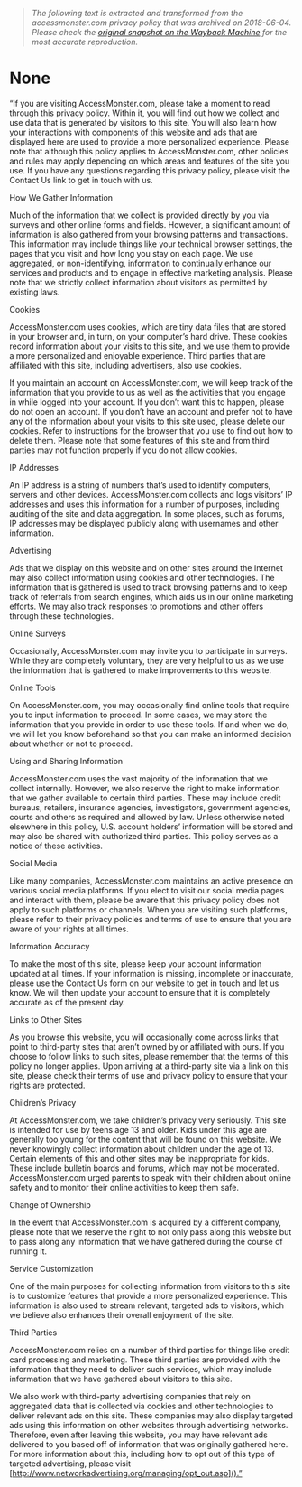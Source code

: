 > *The following text is extracted and transformed from the accessmonster.com privacy policy that was archived on 2018-06-04. Please check the [original snapshot on the Wayback Machine](https://web.archive.org/web/20180604072342id_/http%3A//www.accessmonster.com/privacy-policy) for the most accurate reproduction.*

# None

“If you are visiting AccessMonster.com, please take a moment to read through this privacy policy. Within it, you will find out how we collect and use data that is generated by visitors to this site. You will also learn how your interactions with components of this website and ads that are displayed here are used to provide a more personalized experience. Please note that although this policy applies to AccessMonster.com, other policies and rules may apply depending on which areas and features of the site you use. If you have any questions regarding this privacy policy, please visit the Contact Us link to get in touch with us.

How We Gather Information

Much of the information that we collect is provided directly by you via surveys and other online forms and fields. However, a significant amount of information is also gathered from your browsing patterns and transactions. This information may include things like your technical browser settings, the pages that you visit and how long you stay on each page. We use aggregated, or non-identifying, information to continually enhance our services and products and to engage in effective marketing analysis. Please note that we strictly collect information about visitors as permitted by existing laws.

Cookies

AccessMonster.com uses cookies, which are tiny data files that are stored in your browser and, in turn, on your computer’s hard drive. These cookies record information about your visits to this site, and we use them to provide a more personalized and enjoyable experience. Third parties that are affiliated with this site, including advertisers, also use cookies.

If you maintain an account on AccessMonster.com, we will keep track of the information that you provide to us as well as the activities that you engage in while logged into your account. If you don’t want this to happen, please do not open an account. If you don’t have an account and prefer not to have any of the information about your visits to this site used, please delete our cookies. Refer to instructions for the browser that you use to find out how to delete them. Please note that some features of this site and from third parties may not function properly if you do not allow cookies.

IP Addresses

An IP address is a string of numbers that’s used to identify computers, servers and other devices. AccessMonster.com collects and logs visitors’ IP addresses and uses this information for a number of purposes, including auditing of the site and data aggregation. In some places, such as forums, IP addresses may be displayed publicly along with usernames and other information.

Advertising

Ads that we display on this website and on other sites around the Internet may also collect information using cookies and other technologies. The information that is gathered is used to track browsing patterns and to keep track of referrals from search engines, which aids us in our online marketing efforts. We may also track responses to promotions and other offers through these technologies.

Online Surveys

Occasionally, AccessMonster.com may invite you to participate in surveys. While they are completely voluntary, they are very helpful to us as we use the information that is gathered to make improvements to this website.

Online Tools

On AccessMonster.com, you may occasionally find online tools that require you to input information to proceed. In some cases, we may store the information that you provide in order to use these tools. If and when we do, we will let you know beforehand so that you can make an informed decision about whether or not to proceed.

Using and Sharing Information

AccessMonster.com uses the vast majority of the information that we collect internally. However, we also reserve the right to make information that we gather available to certain third parties. These may include credit bureaus, retailers, insurance agencies, investigators, government agencies, courts and others as required and allowed by law. Unless otherwise noted elsewhere in this policy, U.S. account holders’ information will be stored and may also be shared with authorized third parties. This policy serves as a notice of these activities.

Social Media

Like many companies, AccessMonster.com maintains an active presence on various social media platforms. If you elect to visit our social media pages and interact with them, please be aware that this privacy policy does not apply to such platforms or channels. When you are visiting such platforms, please refer to their privacy policies and terms of use to ensure that you are aware of your rights at all times.

Information Accuracy

To make the most of this site, please keep your account information updated at all times. If your information is missing, incomplete or inaccurate, please use the Contact Us form on our website to get in touch and let us know. We will then update your account to ensure that it is completely accurate as of the present day.

Links to Other Sites

As you browse this website, you will occasionally come across links that point to third-party sites that aren’t owned by or affiliated with ours. If you choose to follow links to such sites, please remember that the terms of this policy no longer applies. Upon arriving at a third-party site via a link on this site, please check their terms of use and privacy policy to ensure that your rights are protected.

Children’s Privacy

At AccessMonster.com, we take children’s privacy very seriously. This site is intended for use by teens age 13 and older. Kids under this age are generally too young for the content that will be found on this website. We never knowingly collect information about children under the age of 13. Certain elements of this and other sites may be inappropriate for kids. These include bulletin boards and forums, which may not be moderated. AccessMonster.com urged parents to speak with their children about online safety and to monitor their online activities to keep them safe.

Change of Ownership

In the event that AccessMonster.com is acquired by a different company, please note that we reserve the right to not only pass along this website but to pass along any information that we have gathered during the course of running it.

Service Customization

One of the main purposes for collecting information from visitors to this site is to customize features that provide a more personalized experience. This information is also used to stream relevant, targeted ads to visitors, which we believe also enhances their overall enjoyment of the site.

Third Parties

AccessMonster.com relies on a number of third parties for things like credit card processing and marketing. These third parties are provided with the information that they need to deliver such services, which may include information that we have gathered about visitors to this site.

We also work with third-party advertising companies that rely on aggregated data that is collected via cookies and other technologies to deliver relevant ads on this site. These companies may also display targeted ads using this information on other websites through advertising networks. Therefore, even after leaving this website, you may have relevant ads delivered to you based off of information that was originally gathered here. For more information about this, including how to opt out of this type of targeted advertising, please visit [http://www.networkadvertising.org/managing/opt_out.asp]().”
